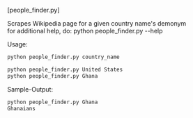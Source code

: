 [people_finder.py]

Scrapes Wikipedia page for a given country name's demonym  
for additional help, do: python people_finder.py --help

Usage:
```python
python people_finder.py country_name
```

```python
python people_finder.py United States
python people_finder.py Ghana
```


Sample-Output:
```python
python people_finder.py Ghana
Ghanaians
```

